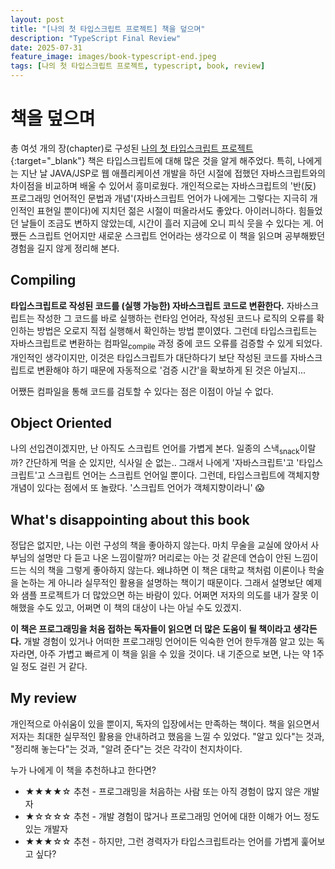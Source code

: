 ```yaml
---
layout: post
title: "[나의 첫 타입스크립트 프로젝트] 책을 덮으며"
description: "TypeScript Final Review"
date: 2025-07-31
feature_image: images/book-typescript-end.jpeg
tags: [나의 첫 타입스크립트 프로젝트, typescript, book, review]
---
```


# 책을 덮으며

총 여섯 개의 장(chapter)로 구성된 [나의 첫 타입스크립트 프로젝트](https://jpub.tistory.com/468870){:target="_blank"} 책은 타입스크립트에 대해 많은 것을 알게 해주었다.
특히, 나에게는 지난 날 JAVA/JSP로 웹 애플리케이션 개발을 하던 시절에 접했던 자바스크립트와의 차이점을 비교하며 배울 수 있어서 흥미로웠다.
개인적으로는 자바스크립트의 '반(反) 프로그래밍 언어적인 문법과 개념'(자바스크립트 언어가 나에게는 그렇다는 지극히 개인적인 표현일 뿐이다)에 지치던 젊은 시절이 떠올라서도 좋았다.
아이러니하다. 힘들었던 날들이 조금도 변하지 않았는데, 시간이 흘러 지금에 오니 피식 웃을 수 있다는 게.
어쨌든 스크립트 언어지만 새로운 스크립트 언어라는 생각으로 이 책을 읽으며 공부해봤던 경험을 길지 않게 정리해 본다.

<!--more-->

## Compiling

**타입스크립트로 작성된 코드를 (실행 가능한) 자바스크립트 코드로 변환한다.**
자바스크립트는 작성한 그 코드를 바로 실행하는 런타임 언어라, 작성된 코드나 로직의 오류를 확인하는 방법은 오로지 직접 실행해서 확인하는 방법 뿐이였다.
그런데 타입스크립트는 자바스크립트로 변환하는 컴파일<sub>compile</sub> 과정 중에 코드 오류를 검증할 수 있게 되었다.
개인적인 생각이지만, 이것은 타입스크립트가 대단하다기 보단 작성된 코드를 자바스크립트로 변환해야 하기 때문에 자동적으로 '검증 시간'을 확보하게 된 것은 아닐지...

어쨌든 컴파일을 통해 코드를 검토할 수 있다는 점은 이점이 아닐 수 없다.

## Object Oriented

나의 선입견이겠지만, 난 아직도 스크립트 언어를 가볍게 본다. 일종의 스낵<sub>snack</sub>이랄까? 간단하게 먹을 순 있지만, 식사일 순 없는..
그래서 나에게 '자바스크립트'고 '타입스크립트'고 스크립트 언어는 스크립트 언어일 뿐이다.
그런데, 타입스크립트에 객체지향 개념이 있다는 점에서 또 놀랐다. '스크립트 언어가 객체지향이라니' 😱

## What's disappointing about this book

정답은 없지만, 나는 이런 구성의 책을 좋아하지 않는다. 마치 무술을 교실에 앉아서 사부님의 설명만 다 듣고 나온 느낌이랄까?
머리로는 아는 것 같은데 연습이 안된 느낌이 드는 식의 책을 그렇게 좋아하지 않는다.
왜냐하면 이 책은 대학교 책처럼 이론이나 학술을 논하는 게 아니라 실무적인 활용을 설명하는 책이기 때문이다.
그래서 설명보단 예제와 샘플 프로젝트가 더 많았으면 하는 바람이 있다.
어쩌면 저자의 의도를 내가 잘못 이해했을 수도 있고, 어쩌면 이 책의 대상이 나는 아닐 수도 있겠지.

**이 책은 프로그래밍을 처음 접하는 독자들이 읽으면 더 많은 도움이 될 책이라고 생각든다.**
개발 경험이 있거나 어떠한 프로그래밍 언어이든 익숙한 언어 한두개쯤 알고 있는 독자라면, 아주 가볍고 빠르게 이 책을 읽을 수 있을 것이다.
내 기준으로 보면, 나는 약 1주일 정도 걸린 거 같다.

## My review

개인적으로 아쉬움이 있을 뿐이지, 독자의 입장에서는 만족하는 책이다. 책을 읽으면서 저자는 최대한 실무적인 활용을 안내하려고 했음을 느낄 수 있었다.
"알고 있다"는 것과, "정리해 놓는다"는 것과, "알려 준다"는 것은 각각이 천지차이다.

누가 나에게 이 책을 추천하냐고 한다면?

+ ★★★★☆ 추천 - 프로그래밍을 처음하는 사람 또는 아직 경험이 많지 않은 개발자 
+ ★☆☆☆☆ 추천 - 개발 경험이 많거나 프로그래밍 언어에 대한 이해가 어느 정도 있는 개발자
+ ★★★☆☆ 추천 - 하지만, 그런 경력자가 타입스크립트라는 언어를 가볍게 훑어보고 싶다? 